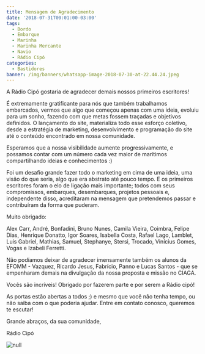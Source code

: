 ```yaml
---
title: Mensagem de Agradecimento
date: '2018-07-31T00:01:00-03:00'
tags:
  - Bordo
  - Embarque
  - Marinha
  - Marinha Mercante
  - Navio
  - Rádio Cipó
categories:
  - Bastidores
banner: /img/banners/whatsapp-image-2018-07-30-at-22.44.24.jpeg
---
```

A Rádio Cipó gostaria de agradecer demais nossos primeiros escritores!

É extremamente gratificante para nós que também trabalhamos embarcados, vermos que algo que começou apenas com uma ideia, evoluiu para um sonho, fazendo com que metas fossem traçadas e objetivos definidos. O lançamento do site, materializa todo esse esforço coletivo, desde a estratégia de marketing, desenvolvimento e programação do site até o conteúdo encontrado em nossa comunidade.

Esperamos que a nossa visibilidade aumente progressivamente, e possamos contar com um número cada vez maior de marítimos compartilhando ideias e conhecimentos :)

Foi um desafio grande fazer todo o marketing em cima de uma ideia, uma visão do que seria, algo que era abstrato até pouco tempo. E os primeiros escritores foram o elo de ligação mais importante; todos com seus compromissos, embarques, desembarques, projetos pessoais e, independente disso, acreditaram na mensagem que pretendemos passar e contribuíram da forma que puderam. 

Muito obrigado: 

Alex Carr, André, Bonfadini, Bruno Nunes, Camila Vieira, Coimbra, Felipe Dias, Henrique Donatto, Igor Soares, Isabella Costa, Rafael Lago, Lamblet, Luis Gabriel, Mathias, Samuel, Stephanye, Stersi, Trocado, Vinícius Gomes, Vogas e Izabeli Ferretti.

Não podíamos deixar de agradecer imensamente também os alunos da EFOMM - Vazquez, Ricardo Jesus, Fabrício, Panno e Lucas Santos - que se empenharam demais na divulgação da nossa proposta e missão no CIAGA.

Vocês são incríveis! Obrigado por fazerem parte e por serem a Rádio cipó!

As portas estão abertas a todos ;) e mesmo que você não tenha tempo, ou não saiba com o que poderia ajudar. Entre em contato conosco, queremos te escutar!

Grande abraços, da sua comunidade,

Rádio Cipó

![null](/img/banners/whatsapp-image-2018-07-30-at-22.44.24.jpeg)
